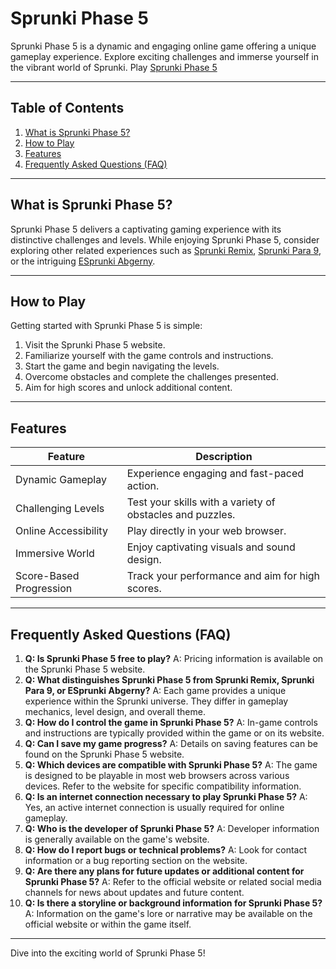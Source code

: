 # Sprunki Phase 5

Sprunki Phase 5 is a dynamic and engaging online game offering a unique gameplay experience. Explore exciting challenges and immerse yourself in the vibrant world of Sprunki. Play [Sprunki Phase 5](https://sprunki.es/sprunki-phase-5)


---

## Table of Contents

1. [What is Sprunki Phase 5?](#what-is-sprunki-phase-5)
2. [How to Play](#how-to-play)
3. [Features](#features)
4. [Frequently Asked Questions (FAQ)](#faq)


---

## What is Sprunki Phase 5? <a name="what-is-sprunki-phase-5"></a>

Sprunki Phase 5 delivers a captivating gaming experience with its distinctive challenges and levels. While enjoying Sprunki Phase 5, consider exploring other related experiences such as [Sprunki Remix](https://sprunki.es/sprunki-remix), [Sprunki Para 9](https://sprunki.es/sprunki-para-9), or the intriguing [ESprunki Abgerny](https://esprunki.com/es/esprunki-abgerny).


---

## How to Play <a name="how-to-play"></a>

Getting started with Sprunki Phase 5 is simple:

1. Visit the Sprunki Phase 5 website.
2. Familiarize yourself with the game controls and instructions.
3. Start the game and begin navigating the levels.
4. Overcome obstacles and complete the challenges presented.
5. Aim for high scores and unlock additional content.


---

## Features <a name="features"></a>

| Feature | Description |
|---|---|
| Dynamic Gameplay | Experience engaging and fast-paced action. |
| Challenging Levels | Test your skills with a variety of obstacles and puzzles. |
| Online Accessibility | Play directly in your web browser. |
| Immersive World | Enjoy captivating visuals and sound design. |
| Score-Based Progression | Track your performance and aim for high scores. |


---

## Frequently Asked Questions (FAQ) <a name="faq"></a>

1. **Q: Is Sprunki Phase 5 free to play?** A: Pricing information is available on the Sprunki Phase 5 website.
2. **Q: What distinguishes Sprunki Phase 5 from Sprunki Remix, Sprunki Para 9, or ESprunki Abgerny?** A:  Each game provides a unique experience within the Sprunki universe. They differ in gameplay mechanics, level design, and overall theme.
3. **Q: How do I control the game in Sprunki Phase 5?** A: In-game controls and instructions are typically provided within the game or on its website.
4. **Q: Can I save my game progress?** A: Details on saving features can be found on the Sprunki Phase 5 website.
5. **Q: Which devices are compatible with Sprunki Phase 5?** A: The game is designed to be playable in most web browsers across various devices. Refer to the website for specific compatibility information.
6. **Q: Is an internet connection necessary to play Sprunki Phase 5?** A: Yes, an active internet connection is usually required for online gameplay.
7. **Q: Who is the developer of Sprunki Phase 5?** A: Developer information is generally available on the game's website.
8. **Q: How do I report bugs or technical problems?** A: Look for contact information or a bug reporting section on the website.
9. **Q: Are there any plans for future updates or additional content for Sprunki Phase 5?** A: Refer to the official website or related social media channels for news about updates and future content.
10. **Q: Is there a storyline or background information for Sprunki Phase 5?** A: Information on the game's lore or narrative may be available on the official website or within the game itself.



---

Dive into the exciting world of Sprunki Phase 5!

